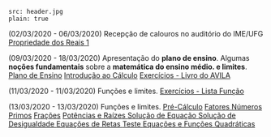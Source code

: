 ```image
src: header.jpg
plain: true
```
(02/03/2020 - 06/03/2020)
Recepção de calouros no auditório do IME/UFG
[Propriedade dos Reais 1](/calc-1/propriedades-dos-reais-1.jpg)


(09/03/2020 - 18/03/2020)
Apresentação do **plano de ensino**. Algumas **noções fundamentais** sobre a **matemática do ensino médio. e limites**.
[Plano de Ensino](/calc-1/PlanoCalculo2020_1Est.pdf)
[Introdução ao Cálculo](/calc-1/Introd_Cal.pdf)
[Exercícios - Livro do AVILA](/calc-1/ExLivroAVILA.pdf)

(11/03/2020 - 11/03/2020)
Funções e limites.
[Exercícios - Lista Função](/calc-1/Lista_funcao_13_03.pdf)

(13/03/2020 - 13/03/2020)
Funções e limites.
[Pré-Cálculo](https://www.geogebra.org/m/sre5yqxn)
[Fatores Números Primos](/calc-1/FatoresNumerosPrimos.pdf)
[Frações](/calc-1/Fracoes.pdf)
[Potências e Raízes ](/calc-1/PotenciasRaizes.pdf)
[Solução de Equação ](/calc-1/SolucaoEquacao.pdf)
[Solução de Desigualdade ](/calc-1/Inequacao.pdf)
[Equações de Retas ](/calc-1/EquacaoRetas.pdf)
[Teste ](/calc-1/teste.pdf)
[Equações e Funções Quadráticas ](/calc-1/Quadratico.pdf)